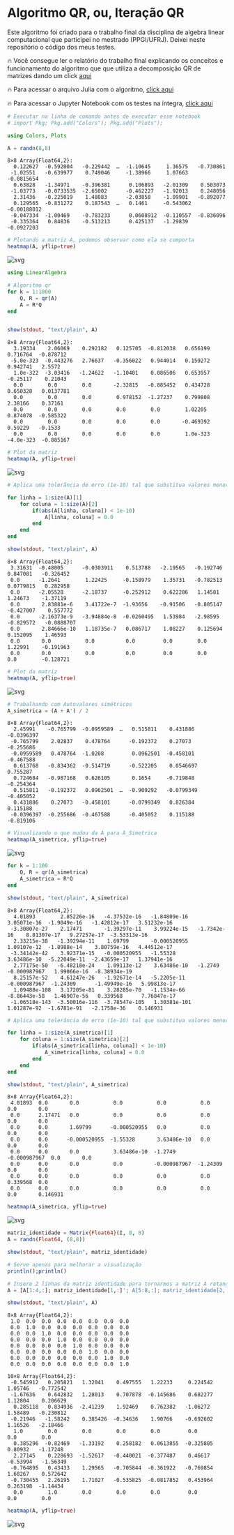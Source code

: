 # Algoritmo QR, ou, Iteração QR


Este algoritmo foi criado para o trabalho final da disciplina de algebra linear computacional que participei no mestrado (PPGI/UFRJ). Deixei neste repositório o código dos meus testes.

:fire: Você consegue ler o relatório do trabalho final explicando os conceitos e funcionamento do algoritmo que que utiliza a decomposição QR de matrizes dando um click [aqui](https://github.com/Leomhl/qr_algorithm_iteration/blob/master/relatorio.pdf)

:fire: Para acessar o arquivo Julia com o algoritmo, [click aqui](https://github.com/Leomhl/qr_algorithm_iteration/blob/master/qr_algorithm.jl)

:fire: Para acessar o Jupyter Notebook com os testes na íntegra, [click aqui](https://github.com/Leomhl/qr_algorithm_iteration/blob/master/JupyterNotebook_testes_julia_qr_algorithm.ipynb)

```julia
# Executar na linha de comando antes de executar esse notebook
# import Pkg; Pkg.add("Colors"); Pkg.add("Plots");

using Colors, Plots

A = randn(8,8)
```




    8×8 Array{Float64,2}:
      0.122627  -0.592004   -0.229442  …  -1.10645     1.36575   -0.730861
     -1.02551   -0.639977    0.749046     -1.38966     1.07663   -0.0815654
      0.63828   -1.34971    -0.396381      0.106893   -2.01309    0.503073
     -1.03773   -0.0733535  -2.65002      -0.462227   -1.92013    0.248056
      2.31436   -0.225019    1.48083      -2.03858    -1.09901   -0.892077
      0.129565  -0.831272    0.187543  …   0.1461     -0.543062  -0.00188012
     -0.047334  -1.00469    -0.783233      0.0608912  -0.110557  -0.836096
     -0.335364   0.84836    -0.513213      0.425137   -1.29839   -0.0927203




```julia
# Plotando a matriz A, podemos observar como ela se comporta
heatmap(A, yflip=true)


```




![svg](output_1_0.svg)




```julia
using LinearAlgebra

# Algoritmo qr 
for k = 1:1000
    Q, R = qr(A)
    A = R*Q
end


show(stdout, "text/plain", A)
```

    8×8 Array{Float64,2}:
      3.19334    2.06069    0.292182   0.125705  -0.812038   0.656199   0.716764  -0.878712
     -5.0e-323  -0.443276   2.76637   -0.356022   0.944014   0.159272   0.942741   2.5572
      1.0e-322  -3.03416   -1.24622   -1.10401    0.086506   0.653957  -0.25117    0.21043
      0.0        0.0        0.0       -2.32815   -0.885452   0.434728   0.650328   0.0137781
      0.0        0.0        0.0        0.978152  -1.27237    0.799808   2.38166    0.37161
      0.0        0.0        0.0        0.0        0.0        1.02205    0.874078  -0.585322
      0.0        0.0        0.0        0.0        0.0       -0.469392   0.59229   -0.1533
      0.0        0.0        0.0        0.0        0.0        1.0e-323  -4.0e-323  -0.885167


```julia
# Plot da matriz
heatmap(A, yflip=true)
```




![svg](output_3_0.svg)




```julia
# Aplica uma tolerância de erro (1e-10) tal que substitua valores menores que ela por 0

for linha = 1:size(A)[1]
    for coluna = 1:size(A)[2]
        if(abs(A[linha, coluna]) < 1e-10)
            A[linha, coluna] = 0.0
        end 
    end
end

show(stdout, "text/plain", A)
```

    8×8 Array{Float64,2}:
     3.31631  -0.48005      -0.0303911    0.513788   -2.19565   -0.192746   0.847081   -0.326452
     0.0      -1.2641        1.22425     -0.158979    1.35731   -0.782513   0.0779815   0.282958
     0.0      -2.05528      -2.18737     -0.252912    0.622286   1.14581    1.24673    -1.37119
     0.0       2.83881e-6    3.41722e-7  -1.93656    -0.91506   -0.805147  -0.427007    0.557772
     0.0      -2.16373e-9   -3.94884e-8  -0.0260495   1.53984   -2.98595   -0.829572   -0.0888707
     0.0       2.84666e-10   1.18735e-7   0.086717    1.08227    0.125694   0.152095    1.46593
     0.0       0.0           0.0          0.0         0.0        0.0        1.22991    -0.191963
     0.0       0.0           0.0          0.0         0.0        0.0        0.0        -0.128721


```julia
# Plot da matriz
heatmap(A, yflip=true)
```




![svg](output_5_0.svg)




```julia
# Trabalhando com Autovalores simétricos
A_simetrica = (A + A') / 2
```




    8×8 Array{Float64,2}:
      2.45991    -0.765799  -0.0959589  …   0.515811    0.431886   -0.0396397
     -0.765799    2.02837    0.478764      -0.192372    0.27073    -0.255686
     -0.0959589   0.478764  -1.0208         0.0962501  -0.458101   -0.467588
      0.613768   -0.834362  -0.514719      -0.522205    0.0546697   0.755287
      0.724684   -0.987168   0.626105       0.1654     -0.719848   -0.254364
      0.515811   -0.192372   0.0962501  …  -0.909292   -0.0799349  -0.405052
      0.431886    0.27073   -0.458101      -0.0799349   0.826384    0.115188
     -0.0396397  -0.255686  -0.467588      -0.405052    0.115188   -0.819106




```julia
# Visualizando o que mudou da A para A_Simetrica
heatmap(A_simetrica, yflip=true)
```




![svg](output_7_0.svg)




```julia
for k = 1:100
    Q, R = qr(A_simetrica)
    A_simetrica = R*Q
end

show(stdout, "text/plain", A_simetrica)
```

    8×8 Array{Float64,2}:
      4.01893        2.85226e-16   -4.37532e-16   -1.84809e-16    3.05071e-16  -1.9049e-16   -1.42812e-17   3.51232e-16
     -3.30807e-27    2.17471       -1.39297e-11    3.99224e-15   -1.7342e-16    8.81307e-17   9.27257e-17  -3.53313e-16
      2.33215e-38   -1.39294e-11    1.69799       -0.000520955    1.09107e-12  -1.8988e-14    3.80759e-16   4.44512e-17
     -3.34142e-42    3.92371e-15   -0.000520955   -1.55328        3.63486e-10  -5.22049e-11  -2.43659e-17   1.37941e-16
      2.77175e-50   -6.48218e-24    1.09113e-12    3.63486e-10   -1.2749       -0.000987967   1.99066e-16  -8.38934e-19
      8.25157e-52    4.61247e-26   -1.92671e-14   -5.2205e-11    -0.000987967  -1.24309      -1.49949e-16   5.99813e-17
      1.09488e-108   3.17205e-81    3.28285e-70   -1.1534e-66    -8.86443e-58   1.46907e-56   0.339568      7.76847e-17
     -1.06518e-143  -3.50016e-116  -3.78547e-105   1.30381e-101   1.01287e-92  -1.6781e-91   -2.1758e-36    0.146931


```julia
# Aplica uma tolerância de erro (1e-10) tal que substitua valores menores que ela por 0

for linha = 1:size(A_simetrica)[1]
    for coluna = 1:size(A_simetrica)[2]
        if(abs(A_simetrica[linha, coluna]) < 1e-10)
            A_simetrica[linha, coluna] = 0.0
        end 
    end
end

show(stdout, "text/plain", A_simetrica)
```

    8×8 Array{Float64,2}:
     4.01893  0.0       0.0           0.0           0.0           0.0          0.0       0.0
     0.0      2.17471   0.0           0.0           0.0           0.0          0.0       0.0
     0.0      0.0       1.69799      -0.000520955   0.0           0.0          0.0       0.0
     0.0      0.0      -0.000520955  -1.55328       3.63486e-10   0.0          0.0       0.0
     0.0      0.0       0.0           3.63486e-10  -1.2749       -0.000987967  0.0       0.0
     0.0      0.0       0.0           0.0          -0.000987967  -1.24309      0.0       0.0
     0.0      0.0       0.0           0.0           0.0           0.0          0.339568  0.0
     0.0      0.0       0.0           0.0           0.0           0.0          0.0       0.146931


```julia
heatmap(A_simetrica, yflip=true)
```




![svg](output_10_0.svg)




```julia
matriz_identidade = Matrix{Float64}(I, 8, 8)
A = randn(Float64, (8,8))

show(stdout, "text/plain", matriz_identidade)

# Serve apenas para melhorar a visualização
println();println()

# Insere 2 linhas da matriz identidade para tornarmos a matriz A retangular
A = [A[1:4,:]; matriz_identidade[1,:]'; A[5:8,:]; matriz_identidade[2,:]']

show(stdout, "text/plain", A)
```

    8×8 Array{Float64,2}:
     1.0  0.0  0.0  0.0  0.0  0.0  0.0  0.0
     0.0  1.0  0.0  0.0  0.0  0.0  0.0  0.0
     0.0  0.0  1.0  0.0  0.0  0.0  0.0  0.0
     0.0  0.0  0.0  1.0  0.0  0.0  0.0  0.0
     0.0  0.0  0.0  0.0  1.0  0.0  0.0  0.0
     0.0  0.0  0.0  0.0  0.0  1.0  0.0  0.0
     0.0  0.0  0.0  0.0  0.0  0.0  1.0  0.0
     0.0  0.0  0.0  0.0  0.0  0.0  0.0  1.0
    
    10×8 Array{Float64,2}:
     -0.545912   0.205821   1.32041    0.497555   1.22233     0.224542   1.05746   -0.772542
     -1.67636    0.642832   1.28013    0.707878  -0.145686    0.682277   1.12804    0.206629
      0.285118   0.834936  -2.41239    1.92469    0.762382   -1.06272    1.58489   -0.230812
     -0.21946   -1.58242    0.385426  -0.34636    1.90766    -0.692602   1.16526   -2.18466
      1.0        0.0        0.0        0.0        0.0         0.0        0.0        0.0
      0.385296  -0.82469   -1.33192    0.258182   0.0613855  -0.325805   0.80932   -1.17248
      2.27145    0.228693  -1.52617   -0.440021  -0.377487    0.46617   -0.53994   -1.56349
     -0.764895   0.43433    1.29565   -0.705844  -0.361922   -0.769854   1.68267    0.572642
     -0.730455   2.26195    1.71027   -0.535825  -0.0817852   0.453964   0.263198  -1.14434
      0.0        1.0        0.0        0.0        0.0         0.0        0.0        0.0


```julia
heatmap(A, yflip=true)
```




![svg](output_12_0.svg)




```julia

```
